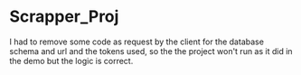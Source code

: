 # Scrapper_Proj
I had to remove some code as request by the client for the database schema and url and the tokens used, so the the project won't run as it did in the demo but the logic is correct.
